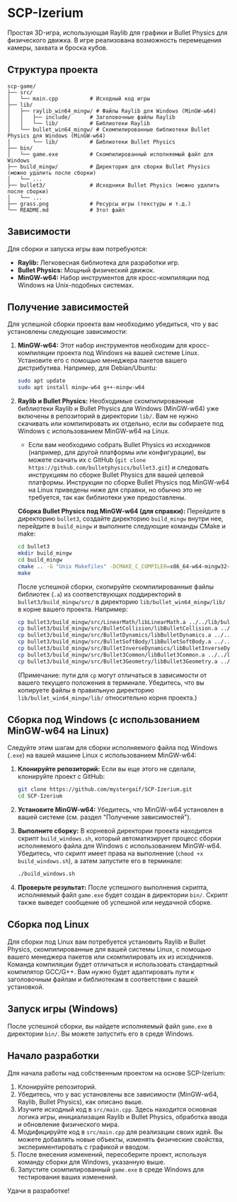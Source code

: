 # SCP-Izerium

Простая 3D-игра, использующая Raylib для графики и Bullet Physics для физического движка. В игре реализована возможность перемещения камеры, захвата и броска кубов.

## Структура проекта

```
scp-game/
├── src/
│   └── main.cpp          # Исходный код игры
├── lib/
│   ├── raylib_win64_mingw/ # Файлы Raylib для Windows (MinGW-w64)
│   │   ├── include/      # Заголовочные файлы Raylib
│   │   └── lib/          # Библиотеки Raylib
│   └── bullet_win64_mingw/ # Скомпилированные библиотеки Bullet Physics для Windows (MinGW-w64)
│       └── lib/          # Библиотеки Bullet Physics
├── bin/
│   └── game.exe          # Скомпилированный исполняемый файл для Windows
├── build_mingw/          # Директория для сборки Bullet Physics (можно удалить после сборки)
│   └── ...
├── bullet3/              # Исходники Bullet Physics (можно удалить после сборки)
│   └── ...
├── grass.png             # Ресурсы игры (текстуры и т.д.)
└── README.md             # Этот файл
```

## Зависимости

Для сборки и запуска игры вам потребуются:

*   **Raylib:** Легковесная библиотека для разработки игр.
*   **Bullet Physics:** Мощный физический движок.
*   **MinGW-w64:** Набор инструментов для кросс-компиляции под Windows на Unix-подобных системах.

## Получение зависимостей

Для успешной сборки проекта вам необходимо убедиться, что у вас установлены следующие зависимости:

1.  **MinGW-w64:** Этот набор инструментов необходим для кросс-компиляции проекта под Windows на вашей системе Linux. Установите его с помощью менеджера пакетов вашего дистрибутива. Например, для Debian/Ubuntu:
    ```bash
    sudo apt update
    sudo apt install mingw-w64 g++-mingw-w64
    ```

2.  **Raylib и Bullet Physics:** Необходимые скомпилированные библиотеки Raylib и Bullet Physics для Windows (MinGW-w64) уже включены в репозиторий в директории `lib/`. Вам не нужно скачивать или компилировать их отдельно, если вы собираете под Windows с использованием MinGW-w64 на Linux.

    *   Если вам необходимо собрать Bullet Physics из исходников (например, для другой платформы или конфигурации), вы можете скачать их с GitHub (`git clone https://github.com/bulletphysics/bullet3.git`) и следовать инструкциям по сборке Bullet Physics для вашей целевой платформы. Инструкции по сборке Bullet Physics под MinGW-w64 на Linux приведены ниже для справки, но обычно это не требуется, так как библиотеки уже предоставлены.

    **Сборка Bullet Physics под MinGW-w64 (для справки):**
    Перейдите в директорию `bullet3`, создайте директорию `build_mingw` внутри нее, перейдите в `build_mingw` и выполните следующие команды CMake и make:

    ```bash
    cd bullet3
    mkdir build_mingw
    cd build_mingw
    cmake .. -G "Unix Makefiles" -DCMAKE_C_COMPILER=x86_64-w64-mingw32-gcc -DCMAKE_CXX_COMPILER=x86_64-w64-mingw32-g++ -DCMAKE_SYSTEM_NAME=Windows -DUSE_GRAPHICAL_BENCHMARK=OFF -DBUILD_BULLET2_DEMOS=OFF -DBUILD_CPU_DEMOS=OFF -DBUILD_EXTRAS=OFF
    make
    ```
    После успешной сборки, скопируйте скомпилированные файлы библиотек (`.a`) из соответствующих поддиректорий в `bullet3/build_mingw/src/` в директорию `lib/bullet_win64_mingw/lib/` в корне вашего проекта. Например:
    ```bash
    cp bullet3/build_mingw/src/LinearMath/libLinearMath.a ../../lib/bullet_win64_mingw/lib/
    cp bullet3/build_mingw/src/BulletCollision/libBulletCollision.a ../../lib/bullet_win64_mingw/lib/
    cp bullet3/build_mingw/src/BulletDynamics/libBulletDynamics.a ../../lib/bullet_win64_mingw/lib/
    cp bullet3/build_mingw/src/BulletSoftBody/libBulletSoftBody.a ../../lib/bullet_win64_mingw/lib/
    cp bullet3/build_mingw/src/BulletInverseDynamics/libBulletInverseDynamics.a ../../lib/bullet_win64_mingw/lib/
    cp bullet3/build_mingw/src/Bullet3Common/libBullet3Common.a ../../lib/bullet_win64_mingw/lib/
    cp bullet3/build_mingw/src/Bullet3Geometry/libBullet3Geometry.a ../../lib/bullet_win64_mingw/lib/
    ```
    (Примечание: пути для `cp` могут отличаться в зависимости от вашего текущего положения в терминале. Убедитесь, что вы копируете файлы в правильную директорию `lib/bullet_win64_mingw/lib/` относительно корня проекта.)

## Сборка под Windows (с использованием MinGW-w64 на Linux)

Следуйте этим шагам для сборки исполняемого файла под Windows (`.exe`) на вашей машине Linux с использованием MinGW-w64:

1.  **Клонируйте репозиторий:** Если вы еще этого не сделали, клонируйте проект с GitHub:
    ```bash
    git clone https://github.com/mystergaif/SCP-Izerium.git
    cd SCP-Izerium
    ```

2.  **Установите MinGW-w64:** Убедитесь, что MinGW-w64 установлен в вашей системе (см. раздел "Получение зависимостей").

3.  **Выполните сборку:** В корневой директории проекта находится скрипт `build_windows.sh`, который автоматизирует процесс сборки исполняемого файла для Windows с использованием MinGW-w64. Убедитесь, что скрипт имеет права на выполнение (`chmod +x build_windows.sh`), а затем запустите его в терминале:

    ```bash
    ./build_windows.sh
    ```

4.  **Проверьте результат:** После успешного выполнения скрипта, исполняемый файл `game.exe` будет создан в директории `bin/`. Скрипт также выведет сообщение об успешной или неудачной сборке.

## Сборка под Linux

Для сборки под Linux вам потребуется установить Raylib и Bullet Physics, скомпилированные для вашей системы Linux, с помощью вашего менеджера пакетов или скомпилировать их из исходников. Команда компиляции будет отличаться и использовать стандартный компилятор GCC/G++. Вам нужно будет адаптировать пути к заголовочным файлам и библиотекам в соответствии с вашей установкой.

## Запуск игры (Windows)

После успешной сборки, вы найдете исполняемый файл `game.exe` в директории `bin/`. Вы можете запустить его в среде Windows.

## Начало разработки

Для начала работы над собственным проектом на основе SCP-Izerium:

1.  Клонируйте репозиторий.
2.  Убедитесь, что у вас установлены все зависимости (MinGW-w64, Raylib, Bullet Physics), как описано выше.
3.  Изучите исходный код в `src/main.cpp`. Здесь находится основная логика игры, инициализация Raylib и Bullet Physics, обработка ввода и обновление физического мира.
4.  Модифицируйте код в `src/main.cpp` для реализации своих идей. Вы можете добавлять новые объекты, изменять физические свойства, экспериментировать с графикой и вводом.
5.  После внесения изменений, пересоберите проект, используя команду сборки для Windows, указанную выше.
6.  Запустите скомпилированный `game.exe` в среде Windows для тестирования ваших изменений.

Удачи в разработке!
